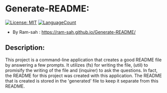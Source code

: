 # Generate-README:
[![License: MIT](https://img.shields.io/badge/License-MIT-yellow.svg)](https://opensource.org/licenses/MIT)
[![LanguageCount](https://img.shields.io/github/languages/count/ram-sah/Generate-README)](https://github.com/ram-sah/Generate-README)

* By Ram-sah : https://ram-sah.github.io/Generate-README/

## Description: 
This project is a command-line application that creates a good README file by answering a few prompts. It utilizes (fs) for writing the file, (util) to promisify the writing of the file and (inquirer) to ask the questions. In fact, the README for this project was created with this application. The README that is created is stored in the 'generated' file to keep it separate from this README.